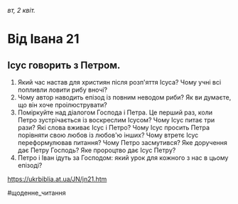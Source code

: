 
_вт, 2 квіт._

# Від Івана 21

## Ісус говорить з Петром.
1. Який час настав для християн після розп'яття Ісуса? Чому учні всі попливли ловити рибу вночі?
2. Чому автор наводить епізод із повним неводом риби? Як ви думаєте, що він хоче проілюструвати?
3. Поміркуйте над діалогом Господа і Петра. Це перший раз, коли Петро зустрічається із воскреслим Ісусом? Чому Ісус питає три рази? Які слова вживає Ісус і Петро? Чому Ісус просить Петра порівняти свою любов із любов'ю інших? Чому втретє Ісус переформулював питання? Чому Петро засмутився? Яке доручення дає Петру Господь? Яке пророцтво дає Ісус Петру?
4. Петро і Іван ідуть за Господом: який урок для кожного з нас в цьому епізоді?

https://ukrbiblia.at.ua/JN/jn21.htm 

#щоденне_читання
